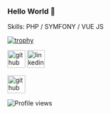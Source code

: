 ### Hello World 👋

Skills: PHP / SYMFONY / VUE JS

[![trophy](https://github-profile-trophy.vercel.app/?username=TheRatG)](https://github.com/ryo-ma/github-profile-trophy)

[<img src='https://cdn.jsdelivr.net/npm/simple-icons@3.0.1/icons/github.svg' alt='github' height='40'>](https://github.com/TheRatG)  [<img src='https://cdn.jsdelivr.net/npm/simple-icons@3.0.1/icons/linkedin.svg' alt='linkedin' height='40'>](https://www.linkedin.com/in/https://www.linkedin.com/in/vladimir-pak-92661a69//)

[<img src='https://cdn.jsdelivr.net/npm/simple-icons@3.0.1/icons/github.svg' alt='github' height='40'>](https://github.com/TheRatG)

![Profile views](https://gpvc.arturio.dev/TheRatG)

<!--
**TheRatG/TheRatG** is a ✨ _special_ ✨ repository because its `README.md` (this file) appears on your GitHub profile.

Here are some ideas to get you started:

- 🔭 I’m currently working on ...
- 🌱 I’m currently learning ...
- 👯 I’m looking to collaborate on ...
- 🤔 I’m looking for help with ...
- 💬 Ask me about ...
- 📫 How to reach me: ...
- 😄 Pronouns: ...
- ⚡ Fun fact: ...
-->

